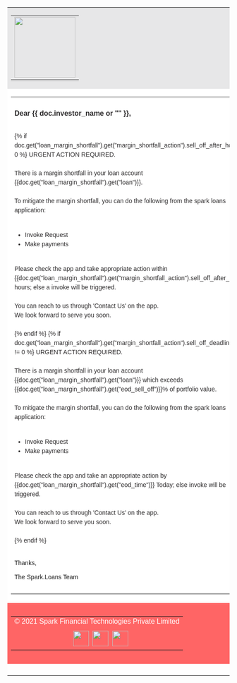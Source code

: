 <!DOCTYPE html PUBLIC "-//W3C//DTD XHTML 1.0 Transitional//EN" "http://www.w3.org/TR/xhtml1/DTD/xhtml1-transitional.dtd">
<html xmlns="http://www.w3.org/1999/xhtml">
<head>
<meta http-equiv="Content-Type" content="text/html; charset=utf-8" />
<meta name="viewport" content="width=device-width, initial-scale=1.0, maximum-scale=1.0, user-scalable=0">
<title>Mailer</title>

<style rel="stylesheet" type="text/css">
    @media only screen and (max-width: 600px) {
		table table.table1{ width:95% !important}
        table { width: 100% !important; }

        .column {width: 100% !important; display: block !important; text-align:center  }
    }
</style>

</head>

<body>
<table width="800" border="0" align="center" cellpadding="0" cellspacing="0" style="background:#fff">
  <tr>
    <td bgcolor="#e7e7e8" height="138"><table class="table1" width="700" border="0" align="center" cellpadding="0" cellspacing="0" style="width:95% !important">
        <tr>
          <td><a href="#"><img src="{{ frappe.utils.get_url('/assets/lms/mail_images/logo.png') }}" width="138" height="138" style="border:0;height:138px"/></a></td>
        </tr>
      </table></td>
  </tr>
  <tr>
    <td><table class="table1" width="700" border="0" align="center" cellpadding="0" cellspacing="0" style="width:95% !important">
        <tr>
          <td height="25">&nbsp;</td>
        </tr>
        <tr>
          <td><strong><span style="font-family:Arial, Helvetica, sans-serif; font-size:16px; color:#2c2a2b">Dear {{ doc.investor_name or "" }},</span></strong></td>
        </tr>
        <tr>
          <td>&nbsp;</td>
        </tr>
        <tr>
            <td>
                <span style="font-family:Arial, Helvetica, sans-serif; font-size:14px; line-height:150%; color:#2c2a2b">
                    {% if doc.get("loan_margin_shortfall").get("margin_shortfall_action").sell_off_after_hours != 0 %}
                        URGENT ACTION REQUIRED.<br />
                        <br />
                        There is a margin shortfall in your loan account {{doc.get("loan_margin_shortfall").get("loan")}}.<br />
                        <br />
                        To mitigate the margin shortfall, you can do the following from the spark loans application:<br />
                        <br />
                        <ul>
                            <li>Invoke Request</li>
                            <li>Make payments</li>
                        </ul>
                        <br />
                        Please check the app and take appropriate action within {{doc.get("loan_margin_shortfall").get("margin_shortfall_action").sell_off_after_hours}} hours; else a invoke will be triggered.<br />
                        <br />
                        You can reach to us through 'Contact Us' on the app.<br />
                        We look forward to serve you soon.<br />
                        <br />
                    {% endif %}
                    {% if doc.get("loan_margin_shortfall").get("margin_shortfall_action").sell_off_deadline_eod != 0 %}
                        URGENT ACTION REQUIRED.<br />
                        <br />
                        There is a margin shortfall in your loan account {{doc.get("loan_margin_shortfall").get("loan")}} which exceeds {{doc.get("loan_margin_shortfall").get("eod_sell_off")}}% of portfolio value.<br />
                        <br />
                        To mitigate the margin shortfall, you can do the following from the spark loans application:<br />
                        <br />
                        <ul>
                            <li>Invoke Request</li>
                            <li>Make payments</li>
                        </ul>
                        <br />
                        Please check the app and take an appropriate action by {{doc.get("loan_margin_shortfall").get("eod_time")}} Today; else invoke will be triggered.<br />
                        <br />
                        You can reach to us through 'Contact Us' on the app.<br />
                        We look forward to serve you soon.<br />
                        <br />
                    {% endif %}
                </span>
            </td>
        </tr>
        <tr>
          <td>&nbsp;</td>
        </tr>
        <tr>
          <td><span style="font-family:Arial, Helvetica, sans-serif; font-size:14px;">Thanks,<br />
            <br />
            The Spark.Loans Team</span></td>
        </tr>
        <tr>
          <td height="25">&nbsp;</td>
        </tr>
      </table></td>
  </tr>
  <tr>
    <td height="138" bgcolor="#ff6565"><table width="700" border="0" align="center" cellpadding="0" cellspacing="0">
        <tr>
          <td class="column" align="center" width="100%" style="padding-bottom:10px"><span style="font-family:Arial, Helvetica, sans-serif; font-size:16px; color:#fff;width: 100% !important; display: block !important; text-align:center">© 2021 Spark Financial Technologies Private Limited</span></td>
          </tr>
          <tr>
          <td class="column" align="center" width="100%" style="width: 100% !important; display: block !important; text-align:center"><a href="https://www.facebook.com/Spark-Loans-102197685496313/"><img src="{{ frappe.utils.get_url('/assets/lms/mail_images/fb-icon.png') }}" width="36" height="35" style="border:0"/></a>&nbsp;  <a href="https://www.instagram.com/spark.loans/"><img src="{{ frappe.utils.get_url('/assets/lms/mail_images/inst-icon.png') }}" width="36" height="35" style="border:0"/></a>&nbsp; <a href="https://www.linkedin.com/company/74991731/"><img src="{{ frappe.utils.get_url('/assets/lms/mail_images/lin-icon.png') }}" width="36" height="35" style="border:0"/></a></td>
        </tr>
      </table></td>
  </tr>
  <tr>
    <td>&nbsp;</td>
  </tr>
</table>
</body>
</html>
